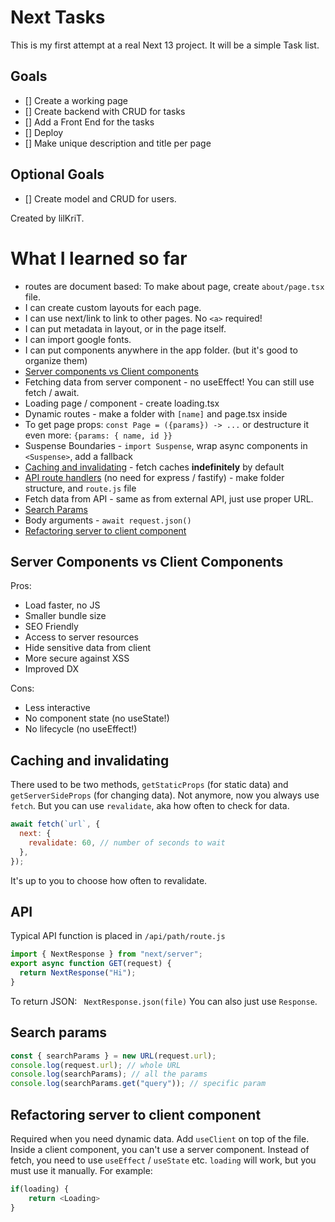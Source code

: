 # Next Tasks

This is my first attempt at a real Next 13 project. It will be a simple Task list.

## Goals

- [] Create a working page
- [] Create backend with CRUD for tasks
- [] Add a Front End for the tasks
- [] Deploy
- [] Make unique description and title per page

## Optional Goals

- [] Create model and CRUD for users.

Created by lilKriT.

# What I learned so far

- routes are document based: To make about page, create `about/page.tsx` file.
- I can create custom layouts for each page.
- I can use next/link to link to other pages. No `<a>` required!
- I can put metadata in layout, or in the page itself.
- I can import google fonts.
- I can put components anywhere in the app folder. (but it's good to organize them)
- [Server components vs Client components](#server-components-vs-client-components)
- Fetching data from server component - no useEffect! You can still use fetch / await.
- Loading page / component - create loading.tsx
- Dynamic routes - make a folder with `[name]` and page.tsx inside
- To get page props: `const Page = ({params}) -> ...` or destructure it even more: `{params: { name, id }}`
- Suspense Boundaries - `import Suspense`, wrap async components in `<Suspense>`, add a fallback
- [Caching and invalidating](#caching-and-invalidating) - fetch caches **indefinitely** by default
- [API route handlers](#api) (no need for express / fastify) - make folder structure, and `route.js` file
- Fetch data from API - same as from external API, just use proper URL.
- [Search Params](#search-params)
- Body arguments - `await request.json()`
- [Refactoring server to client component](#refactoring-server-to-client-component)

## Server Components vs Client Components

Pros:

- Load faster, no JS
- Smaller bundle size
- SEO Friendly
- Access to server resources
- Hide sensitive data from client
- More secure against XSS
- Improved DX

Cons:

- Less interactive
- No component state (no useState!)
- No lifecycle (no useEffect!)

## Caching and invalidating

There used to be two methods, `getStaticProps` (for static data) and `getServerSideProps` (for changing data). Not anymore, now you always use `fetch`. But you can use `revalidate`, aka how often to check for data.

```js
await fetch(`url`, {
  next: {
    revalidate: 60, // number of seconds to wait
  },
});
```

It's up to you to choose how often to revalidate.

## API

Typical API function is placed in `/api/path/route.js`

```js
import { NextResponse } from "next/server";
export async function GET(request) {
  return NextResponse("Hi");
}
```

To return JSON: ` NextResponse.json(file)`
You can also just use `Response`.

## Search params

```js
const { searchParams } = new URL(request.url);
console.log(request.url); // whole URL
console.log(searchParams); // all the params
console.log(searchParams.get("query")); // specific param
```

## Refactoring server to client component

Required when you need dynamic data. Add `useClient` on top of the file. Inside a client component, you can't use a server component. Instead of fetch, you need to use `useEffect` / `useState` etc. `loading` will work, but you must use it manually. For example:

```js
if(loading) {
    return <Loading>
}
```
